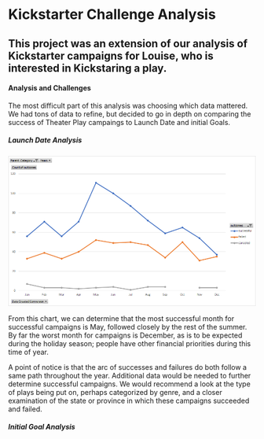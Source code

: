 # **Kickstarter Challenge Analysis**

## This project was an extension of our analysis of Kickstarter campaigns for Louise, who is interested in Kickstaring a play.

#### Analysis and Challenges
The most difficult part of this analysis was choosing which data mattered. We had tons of data to refine, but decided to go in depth on comparing the success of Theater Play campaings to Launch Date and initial Goals. 

##### Launch Date Analysis
![](https://github.com/Mikeblanchard/Kickstarter_Analysis/blob/main/Theater_Outcomes_Vs_Launch.png)

From this chart, we can determine that the most successful month for successful campaigns is May, followed closely by the rest of the summer. By far the worst month for campaigns  is December, as is to be expected during the holiday season; people have other financial priorities during this time of year.

A point of notice is that the arc of successes and failures do both follow a same path throughout the year. Additional data would be needed to further determine successful campaigns. We would recommend a look at the type of plays being put on, perhaps categorized by genre, and a closer examination of the state or province in which these campaigns succeeded and failed. 

##### Initial Goal Analysis
